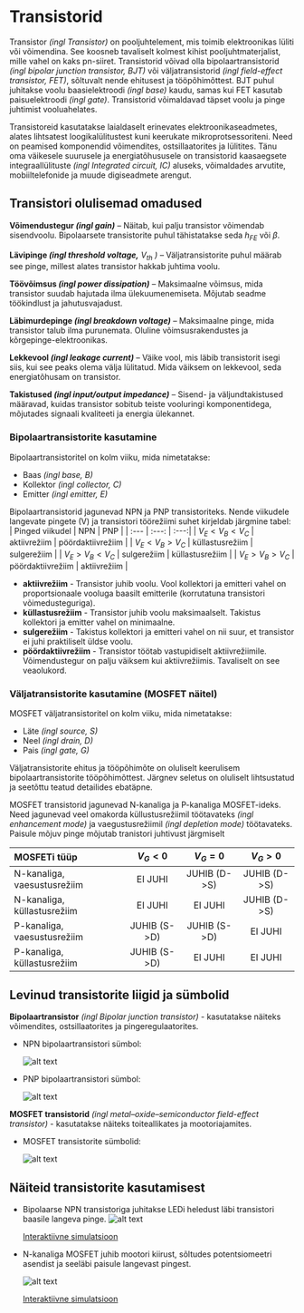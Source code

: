 # Transistorid

Transistor *(ingl Transistor)* on pooljuhtelement, mis toimib elektroonikas lüliti või võimendina. See koosneb tavaliselt kolmest kihist pooljuhtmaterjalist, mille vahel on kaks pn-siiret. Transistorid võivad olla bipolaartransistorid *(ingl bipolar junction transistor, BJT)* või väljatransistorid *(ingl field-effect transistor, FET)*, sõltuvalt nende ehitusest ja tööpõhimõttest. BJT puhul juhitakse voolu baasielektroodi *(ingl base)* kaudu, samas kui FET kasutab paisuelektroodi *(ingl gate)*. Transistorid võimaldavad täpset voolu ja pinge juhtimist vooluahelates.

Transistoreid kasutatakse laialdaselt erinevates elektroonikaseadmetes, alates lihtsatest loogikalülitustest kuni keerukate mikroprotsessoriteni. Need on peamised komponendid võimendites, ostsillaatorites ja lülitites. Tänu oma väikesele suurusele ja energiatõhususele on transistorid kaasaegsete integraallülituste *(ingl Integrated circuit, IC)* aluseks, võimaldades arvutite, mobiiltelefonide ja muude digiseadmete arengut.

## Transistori olulisemad omadused

**Võimendustegur *(ingl gain)*** – Näitab, kui palju transistor võimendab sisendvoolu. Bipolaarsete transistorite puhul tähistatakse seda $h_{FE}$ või $\beta$.

**Lävipinge *(ingl threshold voltage,*** $V_{th}$ *)* – Väljatransistorite puhul määrab see pinge, millest alates transistor hakkab juhtima voolu. 

**Töövõimsus *(ingl power dissipation)*** – Maksimaalne võimsus, mida transistor suudab hajutada ilma ülekuumenemiseta. Mõjutab seadme töökindlust ja jahutusvajadust.

**Läbimurdepinge *(ingl breakdown voltage)*** – Maksimaalne pinge, mida transistor talub ilma purunemata. Oluline võimsusrakendustes ja kõrgepinge-elektroonikas.

**Lekkevool *(ingl leakage current)*** – Väike vool, mis läbib transistorit isegi siis, kui see peaks olema välja lülitatud. Mida väiksem on lekkevool, seda energiatõhusam on transistor.

**Takistused *(ingl input/output impedance)*** – Sisend- ja väljundtakistused määravad, kuidas transistor sobitub teiste vooluringi komponentidega, mõjutades signaali kvaliteeti ja energia ülekannet.

### Bipolaartransistorite kasutamine
Bipolaartransistoritel on kolm viiku, mida nimetatakse:
* Baas *(ingl base, B)*
* Kollektor *(ingl collector, C)*
* Emitter *(ingl emitter, E)*

Bipolaartransistorid jagunevad NPN ja PNP transistoriteks. Nende viikudele langevate pingete (V) ja transistori töörežiimi suhet kirjeldab järgmine tabel:
| Pinged viikudel | NPN | PNP |
| :--- | :---: | :---:|
| $V_E < V_B < V_C$ | aktiivrežiim | pöördaktiivrežiim |
| $V_E < V_B > V_C$ | küllastusrežiim | sulgerežiim |
| $V_E > V_B < V_C$ | sulgerežiim | küllastusrežiim |
| $V_E > V_B > V_C$ | pöördaktiivrežiim | aktiivrežiim |

* **aktiivrežiim** - Transistor juhib voolu. Vool kollektori ja emitteri vahel on proportsionaale vooluga baasilt emitterile (korrutatuna transistori võimedusteguriga). 
* **küllastusrežiim** - Transistor juhib voolu maksimaalselt. Takistus kollektori ja emitter vahel on minimaalne.
* **sulgerežiim** - Takistus kollektori ja emitteri vahel on nii suur, et transistor ei juhi praktiliselt üldse voolu.
* **pöördaktiivrežiim** - Transistor töötab vastupidiselt aktiivrežiimile. Võimendustegur on palju väiksem kui aktiivrežiimis. Tavaliselt on see veaolukord. 

### Väljatransistorite kasutamine (MOSFET näitel)

MOSFET väljatransistoritel on kolm viiku, mida nimetatakse:
* Läte *(ingl source, S)*
* Neel *(ingl drain, D)*
* Pais *(ingl gate, G)*

Väljatransistorite ehitus ja tööpõhimõte on oluliselt keerulisem bipolaartransistorite tööpõhimõttest. Järgnev seletus on oluliselt lihtsustatud ja seetõttu teatud detailides ebatäpne.

MOSFET transistorid jagunevad N-kanaliga ja P-kanaliga MOSFET-ideks. Need jagunevad veel omakorda küllustusrežiimil töötavateks *(ingl enhancement mode)* ja vaegustusrežiimil *(ingl depletion mode)* töötavateks.  Paisule mõjuv pinge mõjutab tranistori juhtivust järgmiselt

| MOSFETi tüüp | $V_{G}<0$ | $V_{G}=0$ |$V_{G}>0$ |
| :--- | :---: | :---:| :---:|
| N-kanaliga, vaesustusrežiim | EI JUHI| JUHIB (D->S) | JUHIB (D->S)|
| N-kanaliga, küllastusrežiim | EI JUHI | EI JUHI | JUHIB (D->S)|
| P-kanaliga, vaesustusrežiim | JUHIB (S->D) | JUHIB (S->D) | EI JUHI | 
| P-kanaliga, küllastusrežiim | JUHIB (S->D) | EI JUHI | EI JUHI|

## Levinud transistorite liigid ja sümbolid

**Bipolaartransistor** *(ingl Bipolar junction transistor)* - kasutatakse näiteks võimendites, ostsillaatorites ja pingeregulaatorites.
  
* NPN bipolaartransistori sümbol:

    ![alt text](meedia/NPN.png)

* PNP bipolaartransistori sümbol:
    
    ![alt text](meedia/PNP.png)

**MOSFET transistorid** *(ingl metal–oxide–semiconductor field-effect transistor)* - kasutatakse näiteks toiteallikates ja mootoriajamites.

* MOSFET transistorite sümbolid:

    ![alt text](meedia/MOSFET.png)

## Näiteid transistorite kasutamisest

* Bipolaarse NPN transistoriga juhitakse LEDi heledust läbi transistori baasile langeva pinge.
![alt text](meedia/NPN_ja_LED.png)

    [Interaktiivne simulatsioon](https://falstad.com/circuit/circuitjs.html?ctz=CQAgjCAMB0l3BWcMBMcUHYMGZIA4UA2ATmIxAUgpABZsKBTAWjDACgxCUQU89xi3XvxQJCPEABMGAMwCGAVwA2AFyZKGk8FB0xI7FTxQ0eGIX1PcqEJimh5iYxxjDE82TnnIwEGGlmJsDEggwgQUN2QqaXllFTYAJR4LV3N+MF5dWiokKjzoBDYAc2T+bHDS7LyoRKMTTG4wDHEGrJp8riyfNgAnSuFK8qsotnb6bDQedtoaMsgTawB9QhpF1YyIsEWfPwCgkObwt23YOC2WRfZsfhMAMQhq7hYQAAUASwA7IoYAHQBnABGcjkfzeGjYQA)

* N-kanaliga MOSFET juhib mootori kiirust, sõltudes potentsiomeetri asendist ja seeläbi paisule langevast pingest.

    ![alt text](meedia/nMOSFET_ja_mootor.png)

    [Interaktiivne simulatsioon](https://falstad.com/circuit/circuitjs.html?ctz=CQAgjCAMB0l3BWEBmAHAJmgdgGzoRmACzICcpkORICkNIJNApgLRhgBQASiOqquFLpe-cDjoSGddNUkwEHAOYiBfVaOTIcUKN3C5eM8H0OydROkjnQFAM14XeWYWqfDkwsDaix0HImBIrmBCKrwI2hLeEDCBPnEwkMKJSGBwumBY1Jna6EZ51MiQ2eDwPgghAgAKAPYALkwAdnUAzgCWNQC2TEx1AE5tIACGLU0AJhwA7qZuDtLOuso5KOh0YCYechxAA)
